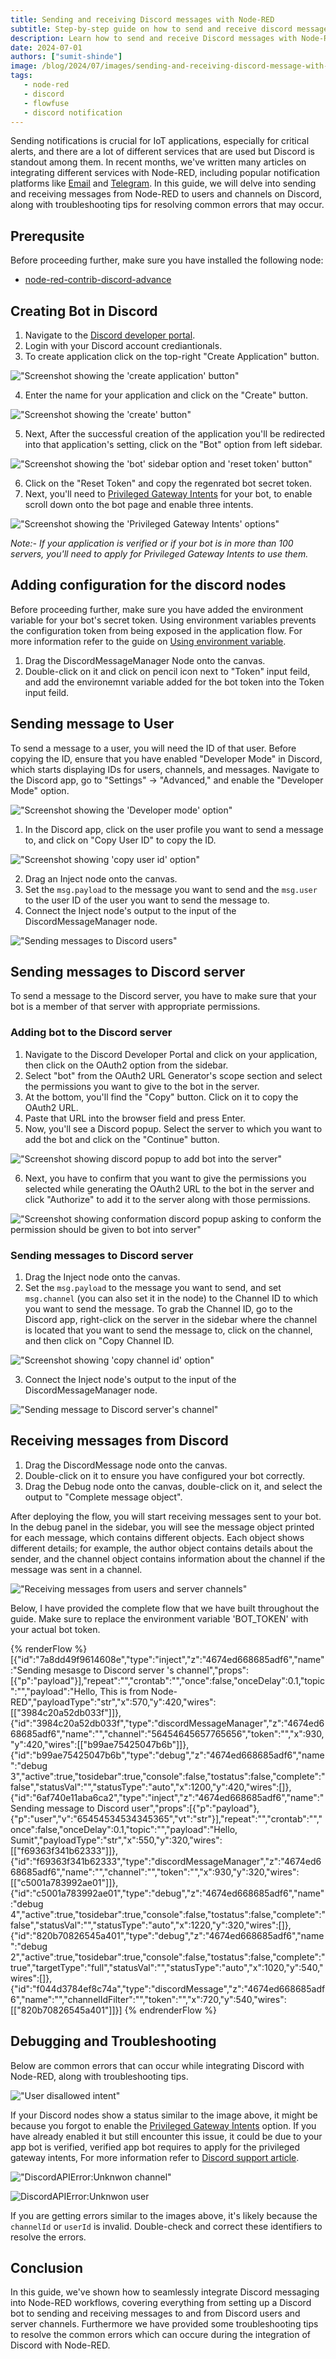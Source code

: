 ```yaml
---
title: Sending and receiving Discord messages with Node-RED
subtitle: Step-by-step guide on how to send and receive discord messages with Node-RED.
description: Learn how to send and receive Discord messages with Node-RED.
date: 2024-07-01
authors: ["sumit-shinde"]
image: /blog/2024/07/images/sending-and-receiving-discord-message-with-node-red.png
tags:
   - node-red
   - discord
   - flowfuse
   - discord notification
---
```


Sending notifications is crucial for IoT applications, especially for critical alerts, and there are a lot of different services that are used but Discord is standout among them. In recent months, we've written many articles on integrating different services with Node-RED, including popular notification platforms like [Email](/node-red/notification/email/) and [Telegram](/node-red/notification/telegram/). In this guide, we will delve into sending and receiving messages from Node-RED to users and channels on Discord, along with troubleshooting tips for resolving common errors that may occur.

<!--more-->

## Prerequsite

Before proceeding further, make sure you have installed the following node:

- [node-red-contrib-discord-advance](https://flows.nodered.org/node/node-red-contrib-discord-advanced)

## Creating Bot in Discord

1. Navigate to the [Discord developer portal](https://discord.com/developers/applications).
2. Login with your Discord account crediantionals.
3. To create application click on the top-right "Create Application" button.

!["Screenshot showing the 'create application' button"](./images/discord-with-node-red-new-application-button.png "Screenshot showing the 'create application' button")

4. Enter the name for your application and click on the "Create" button.

!["Screenshot showing the 'create' button"](./images/discord-with-node-red-create-app.png "Screenshot showing the 'create' button")

5. Next, After the successful creation of the application you'll be redirected into that application's setting, click on the "Bot" option from left sidebar.

!["Screenshot showing the 'bot' sidebar option and 'reset token' button"](./images/discord-with-node-red-bot-reset-token.png "Screenshot showing the 'bot' sidebar option and 'reset token' button")

6. Click on the "Reset Token" and copy the regenrated bot secret token.
7. Next, you'll need to [Privileged Gateway Intents](https://discord.com/developers/docs/topics/gateway#gateway-intents) for your bot, to enable scroll down onto the bot page and enable three intents.

!["Screenshot showing the 'Privileged Gateway Intents' options"](./images/discord-with-node-red-privillage-itents.png "Screenshot showing the 'Privileged Gateway Intents' options")

*Note:- If your application is verified or if your bot is in more than 100 servers, you'll need to apply for Privileged Gateway Intents to use them.* 

## Adding configuration for the discord nodes

Before proceeding further, make sure you have added the environment variable for your bot's secret token. Using environment variables prevents the configuration token from being exposed in the application flow. For more information refer to the guide on [Using environment variable](/blog/2023/01/environment-variables-in-node-red/).

1. Drag the DiscordMessageManager Node onto the canvas.
2. Double-click on it and click on pencil icon next to "Token" input feild, and add the environemnt variable added for the bot token into the Token input feild.

## Sending message to User

To send a message to a user, you will need the ID of that user. Before copying the ID, ensure that you have enabled "Developer Mode" in Discord, which starts displaying IDs for users, channels, and messages. Navigate to the Discord app, go to "Settings" -> "Advanced," and enable the "Developer Mode" option.

!["Screenshot showing the 'Developer mode' option"](./images/discord-with-node-red-developer-mode.png "Screenshot showing the 'Developer mode' option")

1. In the Discord app, click on the user profile you want to send a message to, and click on "Copy User ID" to copy the ID.

!["Screenshot showing 'copy user id' option"](./images/discord-with-node-red-user-id.png "Screenshot showing 'copy user id' option")

2. Drag an Inject node onto the canvas.
3. Set the `msg.payload` to the message you want to send and the `msg.user` to the user ID of the user you want to send the message to.
4. Connect the Inject node's output to the input of the DiscordMessageManager node.

!["Sending messages to Discord users"](./images/discord-with-node-red-sending-msg-to-user.gif "Sending messages to Discord users")

## Sending messages to Discord server

To send a message to the Discord server, you have to make sure that your bot is a member of that server with appropriate permissions.

### Adding bot to the Discord server

1. Navigate to the Discord Developer Portal and click on your application, then click on the OAuth2 option from the sidebar.
2. Select "bot" from the OAuth2 URL Generator's scope section and select the permissions you want to give to the bot in the server.
3. At the bottom, you'll find the "Copy" button. Click on it to copy the OAuth2 URL.
4. Paste that URL into the browser field and press Enter.
5. Now, you'll see a Discord popup. Select the server to which you want to add the bot and click on the "Continue" button.

!["Screenshot showing discord popup to add bot into the server"](./images/discord-with-node-red-select-the-server.png "Screenshot showing discord popup to add bot into the server")

6. Next, you have to confirm that you want to give the permissions you selected while generating the OAuth2 URL to the bot in the server and click "Authorize" to add it to the server along with those permissions.

!["Screenshot showing conformation discord popup asking to conform the permission should be given to bot into server"](./images/discord-with-node-red-conform-add-to-server.png "Screenshot showing conformation discord popup asking to conform the permission should be given to bot into server")

### Sending messages to Discord server

1. Drag the Inject node onto the canvas.
2. Set the `msg.payload` to the message you want to send, and set `msg.channel` (you can also set it in the node) to the Channel ID to which you want to send the message. To grab the Channel ID, go to the Discord app, right-click on the server in the sidebar where the channel is located that you want to send the message to, click on the channel, and then click on "Copy Channel ID.

!["Screenshot showing 'copy channel id' option"](./images/discord-with-node-red-channel-id.png "Screenshot showing 'copy channel id' option")

3. Connect the Inject node's output to the input of the DiscordMessageManager node.

!["Sending message to Discord server's channel"](./images/discord-with-node-red-sending-msg-to-server.gif "Sending message to Discord server's channel")

## Receiving messages from Discord

1. Drag the DiscordMessage node onto the canvas.
2. Double-click on it to ensure you have configured your bot correctly.
3. Drag the Debug node onto the canvas, double-click on it, and select the output to "Complete message object".

After deploying the flow, you will start receiving messages sent to your bot. In the debug panel in the sidebar, you will see the message object printed for each message, which contains different objects. Each object shows different details; for example, the author object contains details about the sender, and the channel object contains information about the channel if the message was sent in a channel.

!["Receiving messages from users and server channels"](./images/discord-with-node-red-receiving-messages.gif "Receiving messages from users and server channels")

Below, I have provided the complete flow that we have built throughout the guide. Make sure to replace the environment variable 'BOT_TOKEN' with your actual bot token.

{% renderFlow %}
[{"id":"7a8dd49f9614608e","type":"inject","z":"4674ed668685adf6","name":"Sending mesasge to Discord server 's channel","props":[{"p":"payload"}],"repeat":"","crontab":"","once":false,"onceDelay":0.1,"topic":"","payload":"Hello,  This is from Node-RED","payloadType":"str","x":570,"y":420,"wires":[["3984c20a52db033f"]]},{"id":"3984c20a52db033f","type":"discordMessageManager","z":"4674ed668685adf6","name":"","channel":"56454645657765656","token":"","x":930,"y":420,"wires":[["b99ae75425047b6b"]]},{"id":"b99ae75425047b6b","type":"debug","z":"4674ed668685adf6","name":"debug 3","active":true,"tosidebar":true,"console":false,"tostatus":false,"complete":"false","statusVal":"","statusType":"auto","x":1200,"y":420,"wires":[]},{"id":"6af740e11aba6ca2","type":"inject","z":"4674ed668685adf6","name":"Sending message to Discord user","props":[{"p":"payload"},{"p":"user","v":"65454534534345365","vt":"str"}],"repeat":"","crontab":"","once":false,"onceDelay":0.1,"topic":"","payload":"Hello, Sumit","payloadType":"str","x":550,"y":320,"wires":[["f69363f341b62333"]]},{"id":"f69363f341b62333","type":"discordMessageManager","z":"4674ed668685adf6","name":"","channel":"","token":"","x":930,"y":320,"wires":[["c5001a783992ae01"]]},{"id":"c5001a783992ae01","type":"debug","z":"4674ed668685adf6","name":"debug 4","active":true,"tosidebar":true,"console":false,"tostatus":false,"complete":"false","statusVal":"","statusType":"auto","x":1220,"y":320,"wires":[]},{"id":"820b70826545a401","type":"debug","z":"4674ed668685adf6","name":"debug 2","active":true,"tosidebar":true,"console":false,"tostatus":false,"complete":"true","targetType":"full","statusVal":"","statusType":"auto","x":1020,"y":540,"wires":[]},{"id":"f044d3784ef8c74a","type":"discordMessage","z":"4674ed668685adf6","name":"","channelIdFilter":"","token":"","x":720,"y":540,"wires":[["820b70826545a401"]]}]
{% endrenderFlow %}

## Debugging and Troubleshooting

Below are common errors that can occur while integrating Discord with Node-RED, along with troubleshooting tips.

!["User disallowed intent"](./images/discord-with-node-red-error-3.png "User disallowed intent")

If your Discord nodes show a status similar to the image above, it might be because you forgot to enable the [Privileged Gateway Intents](https://discord.com/developers/docs/topics/gateway#gateway-intents) option. If you have already enabled it but still encounter this issue, it could be due to your app bot is verified, verified app bot requires to apply for the privileged gateway intents, For more information refer to [Discord support article](https://support-dev.discord.com/hc/en-us/articles/6205754771351-How-do-I-get-Privileged-Intents-for-my-bot).

!["DiscordAPIError:Unknwon channel"](./images/discord-with-node-red-error-2.png "DiscordAPIError:Unknwon channel")

![DiscordAPIError:Unknwon user](./images/discord-with-node-red-error-1.png "DiscordAPIError:Unknwon user")

If you are getting errors similar to the images above, it's likely because the `channelId` or `userId` is invalid. Double-check and correct these identifiers to resolve the errors.

## Conclusion

In this guide, we've shown how to seamlessly integrate Discord messaging into Node-RED workflows, covering everything from setting up a Discord bot to sending and receiving messages to and from Discord users and server channels. Furthermore we have provided some troubleshooting tips to resolve the common errors which can occure during the integration of Discord with Node-RED.
